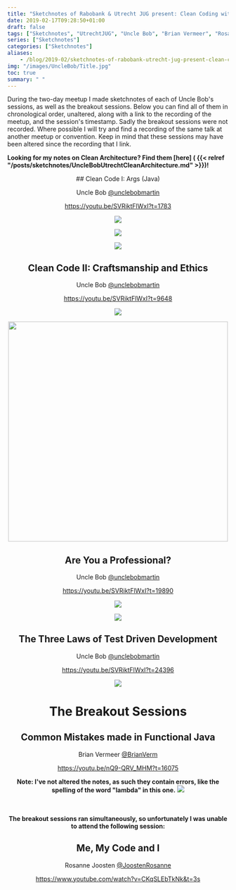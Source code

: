 ```yaml
---
title: "Sketchnotes of Rabobank & Utrecht JUG present: Clean Coding with Uncle Bob"
date: 2019-02-17T09:28:50+01:00
draft: false
tags: ["Sketchnotes", "UtrechtJUG", "Uncle Bob", "Brian Vermeer", "Rosanne Joosten", "Clean Code"]
series: ["Sketchnotes"]
categories: ["Sketchnotes"]
aliases:
    - /blog/2019-02/sketchnotes-of-rabobank-utrecht-jug-present-clean-coding-with-uncle-bob/
img: "/images/UncleBob/Title.jpg"
toc: true
summary: " "
---
```


During the two-day meetup I made sketchnotes of each of Uncle Bob's sessions, as well as the breakout sessions.
Below you can find all of them in chronological order, unaltered, along with a link to the recording of the meetup, and the session's timestamp.
Sadly the breakout sessions were not recorded. Where possible I will try and find a recording of the same talk at another meetup or convention.
Keep in mind that these sessions may have been altered since the recording that I link.

**Looking for my notes on Clean Architecture? Find them [here] ( {{< relref "/posts/sketchnotes/UncleBobUtrechtCleanArchitecture.md" >}})!**

<center>
## Clean Code I: Args (Java)

Uncle Bob  [@unclebobmartin](https://twitter.com/unclebobmartin)

https://youtu.be/SVRiktFlWxI?t=1783

<img src="/images/UncleBob/CleanCode1.jpg"></img>

<img src="/images/UncleBob/CleanCode2.jpg"></img>

<img src="/images/UncleBob/CleanCode3.jpg"></img>

## Clean Code II: Craftsmanship and Ethics

Uncle Bob  [@unclebobmartin](https://twitter.com/unclebobmartin)

https://youtu.be/SVRiktFlWxI?t=9648

<img src="/images/UncleBob/CleanCode4.jpg"></img>

<img src="/images/UncleBob/CleanCode5.jpg" width="500px"></img>

## Are You a Professional?

Uncle Bob  [@unclebobmartin](https://twitter.com/unclebobmartin)

https://youtu.be/SVRiktFlWxI?t=19890

<img src="/images/UncleBob/Professional1.jpg"></img>

<img src="/images/UncleBob/Professional2.jpg"></img>

## The Three Laws of Test Driven Development

Uncle Bob  [@unclebobmartin](https://twitter.com/unclebobmartin)

https://youtu.be/SVRiktFlWxI?t=24396

<img src="/images/UncleBob/TDD.jpg"></img>

# The Breakout Sessions

## Common Mistakes made in Functional Java

Brian Vermeer  [@BrianVerm](https://twitter.com/BrianVerm)

https://youtu.be/nQ9-QRV_MHM?t=16075

**Note: I've not altered the notes, as such they contain errors, like the spelling of the word "lambda" in this one.**
<img src="/images/UncleBob/CommonMistakes.jpg"></img>

<br><br>
**The breakout sessions ran simultaneously, so unfortunately I was unable to attend the following session:**


## Me, My Code and I

Rosanne Joosten  [@JoostenRosanne](https://twitter.com/JoostenRosanne)

https://www.youtube.com/watch?v=CKqSLEbTkNk&t=3s
</center>

